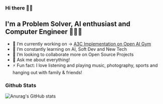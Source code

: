 ### Hi there 👋👾

## I'm a Problem Solver, AI enthusiast and Computer Engineer 🚀🚀🚀

- 🔭 I’m currently working on -> [A3C Implementation on Open AI Gym](https://github.com/msmurgui/a3c-openai-gym)
- 🌱 I’m constantly learning on AI, Soft Dev and New Tech
- 👯 I’m looking to collaborate more on Open Source Projects
- 💬 Ask me about everything!
- ⚡ Fun fact: I love listening and playing music, photography, sports and hanging out with family & friends!

<!-- ### Latest Posts -->
<!-- BLOG-POST-LIST:START -->
<!-- BLOG-POST-LIST:END -->

### Github Stats
![Anurag's GitHub stats](https://github-readme-stats.vercel.app/api?username=msmurgui&count_private=true&hide=stars,prs,contribs&show_icons=true)

<!-- 
[![Top Langs](https://github-readme-stats.vercel.app/api/top-langs/?username=msmurgui&layout=compact)](https://github.com/anuraghazra/github-readme-stats)
-->







